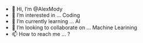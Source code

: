 - 👋 Hi, I’m @AlexMody
- 👀 I’m interested in ... Coding
- 🌱 I’m currently learning ... AI
- 💞️ I’m looking to collaborate on ... Machine Learining
- 📫 How to reach me ... ?

<!---
AlexMody/AlexMody is a ✨ special ✨ repository because its `README.md` (this file) appears on your GitHub profile.
You can click the Preview link to take a look at your changes.
--->

